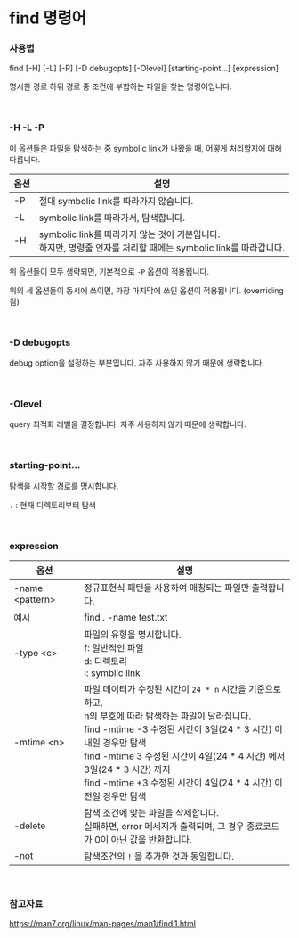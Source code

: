# find 명령어

### 사용법

find [-H] [-L] [-P] [-D debugopts] [-Olevel] [starting-point...] [expression]

명시한 경로 하위 경로 중 조건에 부합하는 파일을 찾는 명령어입니다.

<br>

### -H -L -P

이 옵션들은 파일을 탐색하는 중 symbolic link가 나왔을 때, 어떻게 처리할지에 대해 다룹니다.

| 옵션 | 설명                                                         |
| ---- | ------------------------------------------------------------ |
| -P   | 절대 symbolic link를 따라가지 않습니다.                      |
| -L   | symbolic link를 따라가서, 탐색합니다.                        |
| -H   | symbolic link를 따라가지 않는 것이 기본입니다.<br />하지만, 명령줄 인자를 처리할 때에는 symbolic link를 따라갑니다. |

위 옵션들이 모두 생략되면, 기본적으로 `-P` 옵션이 적용됩니다.

위의 세 옵션들이 동시에 쓰이면, 가장 마지막에 쓰인 옵션이 적용됩니다. (overriding 됨)

<br>

### -D debugopts

debug option을 설정하는 부분입니다. 자주 사용하지 않기 때문에 생략합니다.

<br>

### -Olevel

query 최적화 레벨을 결정합니다. 자주 사용하지 않기 때문에 생략합니다.

<br>

### starting-point...

탐색을 시작할 경로를 명시합니다.

`.` : 현재 디렉토리부터 탐색

<br>

### expression

| 옵션             | 설명                                                         |
| ---------------- | ------------------------------------------------------------ |
| -name <pattern\> | 정규표현식 패턴을 사용하여 매칭되는 파일만 출력합니다.       |
| 예시             | find . -name test.txt                                        |
| -type <c\>       | 파일의 유형을 명시합니다.<br />f: 일반적인 파일<br />d: 디렉토리<br />l: symblic link |
| -mtime <n\>      | 파일 데이터가 수정된 시간이 `24 * n` 시간을 기준으로 하고,<br />n의 부호에 따라 탐색하는 파일이 달라집니다.<br />find -mtime -3   수정된 시간이 3일(24 * 3 시간) 이내일 경우만 탐색<br />find -mtime 3    수정된 시간이 4일(24 * 4 시간) 에서 3일(24 * 3 시간) 까지<br />find -mtime +3  수정된 시간이 4일(24 * 4 시간) 이전일 경우만 탐색 |
| -delete          | 탐색 조건에 맞는 파일을 삭제합니다.<br />실패하면, error 메세지가 출력되며, 그 경우 종료코드가 0이 아닌 값을 반환합니다. |
| -not             | 탐색조건의 `!` 을 추가한 것과 동일합니다.                    |

<br>

### 참고자료

https://man7.org/linux/man-pages/man1/find.1.html
